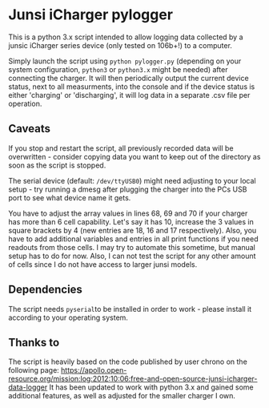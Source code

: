 # Junsi iCharger pylogger

This is a python 3.x script intended to allow logging data collected by a junsic iCharger series device (only tested on 106b+!) to a computer.

Simply launch the script using `python pylogger.py` (depending on your system configuration, `python3` or `python3.x` might be needed) after connecting the charger. It will then periodically output the current device status, next to all measurments, into the console and if the device status is either 'charging' or 'discharging', it will log data in a separate .csv file per operation.

## Caveats
If you stop and restart the script, all previously recorded data will be overwritten - consider copying data you want to keep out of the directory as soon as the script is stopped.


The serial device (default: `/dev/ttyUSB0`) might need adjusting to your local setup - try running a dmesg after plugging the charger into the PCs USB port to see what device name it gets.

You have to adjust the array values in lines 68, 69 and 70 if your charger has more than 6 cell capability. Let's say it has 10, increase the 3 values in square brackets by 4 (new entries are 18, 16 and 17 respectively). Also, you have to add additional variables and entries in all print functions if you need readouts from those cells. I may try to automate this sometime, but manual setup has to do for now. Also, I can not test the script for any other amount of cells since I do not have access to larger junsi models.

## Dependencies
The script needs `pyserial`to be installed in order to work - please install it according to your operating system.

## Thanks to
The script is heavily based on the code published by user chrono on the following page: https://apollo.open-resource.org/mission:log:2012:10:06:free-and-open-source-junsi-icharger-data-logger
It has been updated to work with python 3.x and gained some additional features, as well as adjusted for the smaller charger I own.